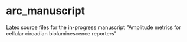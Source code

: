 arc_manuscript
==============

Latex source files for the in-progress manuscript "Amplitude metrics for cellular circadian bioluminescence reporters"
